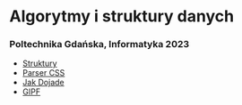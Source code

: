 # Algorytmy i struktury danych
### Poltechnika Gdańska, Informatyka 2023

- [Struktury](https://github.com/Nasus20202/aisd/tree/main/Common)
- [Parser CSS](https://github.com/Nasus20202/aisd/tree/main/Project1)
- [Jak Dojade](https://github.com/Nasus20202/aisd/tree/main/Project2)
- [GIPF](https://github.com/Nasus20202/aisd/tree/main/Project3)
